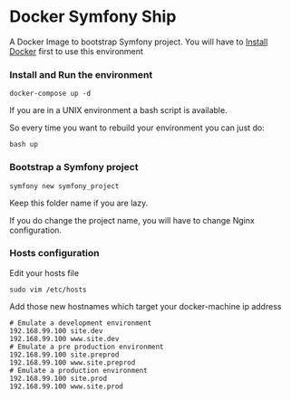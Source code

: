 Docker Symfony Ship
=====================

A Docker Image to bootstrap Symfony project. 
You will have to [Install Docker](http://docs.docker.com/engine/installation/) first to use this environment

### Install and Run the environment

    docker-compose up -d

If you are in a UNIX environment a bash script is available.

So every time you want to rebuild your environment you can just do:

    bash up
 
### Bootstrap a Symfony project

    symfony new symfony_project

Keep this folder name if you are lazy. 

If you do change the project name, you will have to change Nginx configuration.

### Hosts configuration

Edit your hosts file

    sudo vim /etc/hosts
    
Add those new hostnames which target your docker-machine ip address

    # Emulate a development environment
    192.168.99.100 site.dev
    192.168.99.100 www.site.dev
    # Emulate a pre production environment
    192.168.99.100 site.preprod
    192.168.99.100 www.site.preprod
    # Emulate a production environment
    192.168.99.100 site.prod
    192.168.99.100 www.site.prod